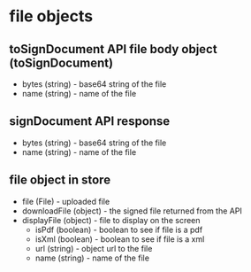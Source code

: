 # file objects 

## toSignDocument API file body object (toSignDocument)
+ bytes (string) - base64 string of the file
+ name (string) - name of the file

## signDocument API response
+ bytes (string) - base64 string of the file
+ name (string) - name of the file

## file object in store 
+ file (File) - uploaded file
+ downloadFile (object) - the signed file returned from the API
+ displayFile (object) - file to display on the screen
  + isPdf (boolean) - boolean to see if file is a pdf
  + isXml (boolean) - boolean to see if file is a xml
  + url (string) - object url to the file
  + name (string) - name of the file